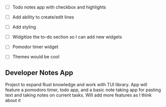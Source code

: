 - [ ] Todo notes app with checkbox and highlights
- [ ] Add ability to create/edit lines
- [ ] Add styling
- [ ] Widgitize the to-do section  so I can add new widgets
- [ ] Pomodor timer widget
- [ ] Themes would be cool



<h2>Developer Notes App</h2>
Project to expand Rust knowledge and work with TUI library.  App will feature a </n>
pomodoro timer, todo app, and a basic note taking app for pasting text and taking notes on current </n>
tasks.  Will add more features as I think about it